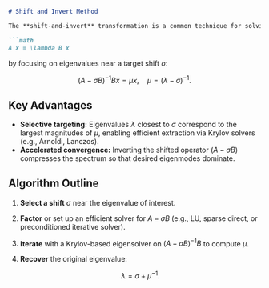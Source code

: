 ````markdown
# Shift and Invert Method

The **shift-and-invert** transformation is a common technique for solving the generalized eigenvalue problem

```math
A x = \lambda B x
````

by focusing on eigenvalues near a target shift $\sigma$:

```math
(A - \sigma B)^{-1} B x = \mu x,
\quad \mu = (\lambda - \sigma)^{-1}.
```

## Key Advantages

* **Selective targeting:** Eigenvalues $\lambda$ closest to $\sigma$ correspond to the largest magnitudes of $\mu$, enabling efficient extraction via Krylov solvers (e.g., Arnoldi, Lanczos).
* **Accelerated convergence:** Inverting the shifted operator $(A - \sigma B)$ compresses the spectrum so that desired eigenmodes dominate.

## Algorithm Outline

1. **Select a shift** $\sigma$ near the eigenvalue of interest.
2. **Factor** or set up an efficient solver for $A - \sigma B$ (e.g., LU, sparse direct, or preconditioned iterative solver).
3. **Iterate** with a Krylov-based eigensolver on $(A - \sigma B)^{-1} B$ to compute $\mu$.
4. **Recover** the original eigenvalue:

   ```math
   \lambda = \sigma + \mu^{-1}.
   ```

